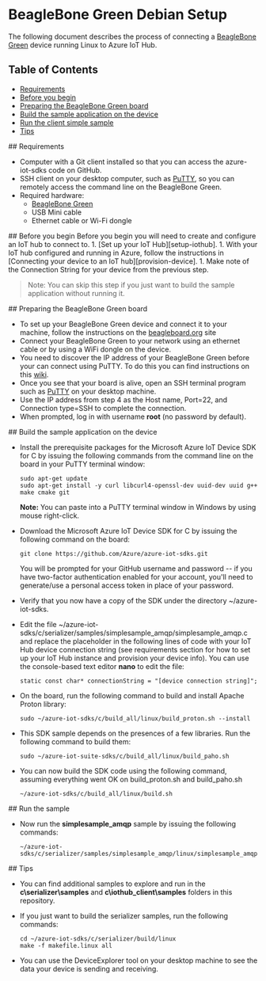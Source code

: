 # BeagleBone Green Debian Setup

The following document describes the process of connecting a [BeagleBone Green](http://beagleboard.org/Green) device running Linux to Azure IoT Hub.

## Table of Contents

- [Requirements](#requirements)
- [Before you begin](#beforebegin)
- [Preparing the BeagleBone Green board](#preparing)
- [Build the sample application on the device](#buildrunapp)
- [Run the client simple sample](#buildandrun)
- [Tips](#tips)

<a name="requirements"/>
## Requirements

  - Computer with a Git client installed so that you can access the azure-iot-sdks code on GitHub.
  - SSH client on your desktop computer, such as [PuTTY](http://www.putty.org/), so you can remotely access the command line on the BeagleBone Green.
  - Required hardware:
	  - [BeagleBone Green](http://beagleboard.org/Green)
	  - USB Mini cable
	  - Ethernet cable or Wi-Fi dongle

<a name="beforebegin"/>
## Before you begin
Before you begin you will need to create and configure an IoT hub to connect to.
  1. [Set up your IoT Hub][setup-iothub].
  1. With your IoT hub configured and running in Azure, follow the instructions in [Connecting your device to an IoT hub][provision-device].
  1. Make note of the Connection String for your device from the previous step.

  > Note: You can skip this step if you just want to build the sample application without running it.

<a name="preparing"/>
## Preparing the BeagleBone Green board

- To set up your BeagleBone Green device and connect it to your machine, follow the instructions on the [beagleboard.org](http://beagleboard.org/getting-started) site
- Connect your BeagleBone Green to your network using an ethernet cable or by using a WiFi dongle on the device.
- You need to discover the IP address of your BeagleBone Green before your can connect using PuTTY. To do this you can find instructions on this [wiki](http://elinux.org/Beagleboard:Terminal_Shells).
- Once you see that your board is alive, open an SSH terminal program such as [PuTTY](http://www.putty.org/) on your desktop machine.
- Use the IP address from step 4 as the Host name, Port=22, and Connection type=SSH to complete the connection.
- When prompted, log in with username **root** (no password by default).

<a name="buildrunapp"/>
## Build the sample application on the device

- Install the prerequisite packages for the Microsoft Azure IoT Device SDK for C by issuing the following commands from the command line on the board in your PuTTY terminal window:

  ```
  sudo apt-get update
  sudo apt-get install -y curl libcurl4-openssl-dev uuid-dev uuid g++ make cmake git
  ```

  **Note:** You can paste into a PuTTY terminal window in Windows by using mouse right-click.

- Download the Microsoft Azure IoT Device SDK for C by issuing the following command on the board:

  ```
  git clone https://github.com/Azure/azure-iot-sdks.git
  ```

  You will be prompted for your GitHub username and password -- if you have two-factor authentication enabled for your account, you'll need to generate/use a personal access token in place of your password.

- Verify that you now have a copy of the SDK under the directory ~/azure-iot-sdks.


- Edit the file ~/azure-iot-sdks/c/serializer/samples/simplesample_amqp/simplesample_amqp.c and replace the placeholder in the following lines of code with your IoT Hub device connection string (see requirements section for how to set up your IoT Hub instance and provision your device info). You can use the console-based text editor **nano** to edit the file:

  ```
  static const char* connectionString = "[device connection string]";
  ```

- On the board, run the following command to build and install Apache Proton library:

  ```
  sudo ~/azure-iot-sdks/c/build_all/linux/build_proton.sh --install
  ```

- This SDK sample depends on the presences of a few libraries. Run the following command to build them:

  ```
  sudo ~/azure-iot-suite-sdks/c/build_all/linux/build_paho.sh
  ```

- You can now build the SDK code using the following command, assuming everything went OK on build\_proton.sh and build\_paho.sh

  ```
  ~/azure-iot-sdks/c/build_all/linux/build.sh
  ```

<a name="#buildandrun"/>
## Run the sample

- Now run the **simplesample_amqp** sample by issuing the following commands:

  ```
  ~/azure-iot-sdks/c/serializer/samples/simplesample_amqp/linux/simplesample_amqp
  ```

<a name="tips"/>
## Tips

- You can find additional samples to explore and run in the **c\\serializer\\samples** and **c\\iothub_client\\samples** folders in this repository.

- If you just want to build the serializer samples, run the following commands:

  ```
  cd ~/azure-iot-sdks/c/serializer/build/linux
  make -f makefile.linux all
  ```

- You can use the DeviceExplorer tool on your desktop machine to see the data your device is sending and receiving.

[setup-iothub]: ../../doc/setup_iothub.md
[provision-device]: ./provision_device.md
